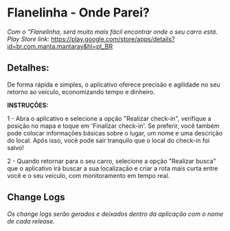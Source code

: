 Flanelinha - Onde Parei?
==========

<i>Com o “Flanelinha, será muito mais fácil encontrar onde o seu carro está.</i>
<i>Play Store link: </i> https://play.google.com/store/apps/details?id=br.com.manta.mantaray&hl=pt_BR

Detalhes: 
-

De forma rápida e simples, o aplicativo oferece precisão e agilidade no seu retorno ao veículo, economizando tempo e dinheiro.

<b>INSTRUÇÕES:</b> 

1 - Abra o aplicativo e selecione a opção "Realizar check-in", verifique a posição no mapa e toque em 'Finalizar check-in'. Se preferir, você também pode colocar informações básicas sobre o lugar, um nome e uma descrição do local.
Após isso, você pode sair tranquilo que o local do check-in foi salvo!

2 - Quando retornar para o seu carro, selecione a opção "Realizar busca" que o aplicativo irá buscar a sua localização e criar a rota mais curta entre você e o seu veículo, com monitoramento em tempo real.

Change Logs 
-

<i>Os change logs serão gerados e deixados dentro da aplicação com o nome de cada release.</i> 

 
